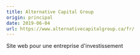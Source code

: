 ```yaml
---
title: Alternative Capital Group
origin: principal
date: 2019-06-04
url: https://www.alternativecapitalgroup.ca/fr/
---
```


Site web pour une entreprise d'investissement

<!--more-->
